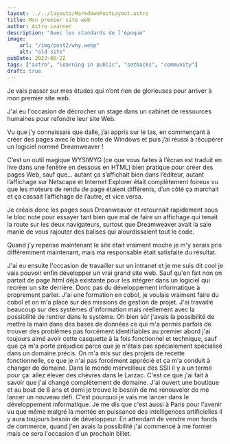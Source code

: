 ```yaml
---
layout: ../../layouts/MarkdownPostLayout.astro
title: Mon premier site web
author: Astro Learner
description: "Avec les standards de l'époque"
image: 
    url: "/img/post2/why.webp"
    alt: "old site"
pubDate: 2023-06-22
tags: ["astro", "learning in public", "setbacks", "community"]
draft: true
---
```

Je vais passer sur mes études qui n’ont rien de glorieuses pour arriver à mon premier site web.

J'ai eu l'occasion de décrocher un stage dans un cabinet de ressources humaines pour refondre leur site Web.

Vu que j’y connaissais que dalle, j’ai appris sur le tas, en commençant à créer des pages avec le bloc note de Windows et puis j’ai réussi à récupérer un logiciel nommé Dreamweaver !

C’est un outil magique WYSIWYG (ce que vous faites à l’écran est traduit en live dans une fenêtre en dessous en HTML) bien pratique pour créer des pages Web, sauf que… autant ça s’affichait bien dans l’éditeur, autant l’affichage sur Netscape et Internet Explorer était complètement foireux vu que les moteurs de rendu de page étaient différents, d’un côté ça marchait et ça cassait l’affichage de l’autre, et vice versa.

Je créais donc les pages sous Dreanweaver et retournait rapidement sous le bloc note pour essayer tant bien que mal de faire un affichage qui tenait la route sur les deux navigateurs, surtout que Dreamweaver avait la sale manie de vous rajouter des balises qui alourdissaient tout le code.

Quand j'y repense maintenant le site était vraiment moche je m'y serais pris différemment maintenant, mais ma responsable était satisfaite du résultat.




J'ai eu ensuite l'occasion de travailler sur un intranet et je me suis dit cool je vais pouvoir enfin développer un vrai grand site web. Sauf qu'en fait non on partait de page html déjà existante pour les intégrer dans un logiciel qui recréer un site derrière. 
Donc pas du développement informatique à proprement parler. J'ai une formation en cobol, je voulais vraiment faire du cobol et on m'a placé sur des missions de gestion de projet. J'ai travaillé beaucoup sur des systèmes d'information mais réellement avec la possibilité de rentrer dans le système. 
Oh bien sûr j'avais la possibilité de mettre la main dans des bases de données ce qui m'a permis parfois de trouver des problèmes pas forcément identifiables au premier abord j'ai toujours aimé avoir cette casquette à la fois fonctionnel et technique, sauf que ça m'a porté préjudice parce que je n'étais pas spécialement spécialisé dans un domaine précis. On m'a mis sur des projets de recette fonctionnelle, ce que je n'ai pas forcément apprécié et ça m'a conduit à changer de domaine. 
Dans le monde merveilleux des SSII il y a un terme pour ça: allez élever des chèvres dans le Larzac. 
C'est ce que j'ai fait à savoir que j'ai changé complètement de domaine. J'ai ouvert une boutique et au bout de 8 ans et demi je trouve le besoin de me renouveler de me lancer un nouveau défi. 
C'est pourquoi je vais me lancer dans le développement informatique. Je me dis que c'est aussi à Paris pour l'avenir vu que même malgré la montée en puissance des intelligences artificielles il y aura toujours besoin de développeur. 
En attendant de vendre mon fonds de commerce, quand j'en avais la possibilité j'ai commencé à me former mais ce sera l'occasion d'un prochain billet.
